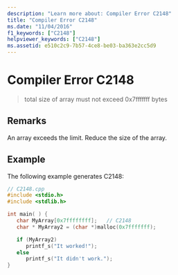 ```yaml
---
description: "Learn more about: Compiler Error C2148"
title: "Compiler Error C2148"
ms.date: "11/04/2016"
f1_keywords: ["C2148"]
helpviewer_keywords: ["C2148"]
ms.assetid: e510c2c9-7b57-4ce8-be03-ba363e2cc5d9
---
```

# Compiler Error C2148

> total size of array must not exceed 0x7fffffff bytes

## Remarks

An array exceeds the limit. Reduce the size of the array.

## Example

The following example generates C2148:

```cpp
// C2148.cpp
#include <stdio.h>
#include <stdlib.h>

int main( ) {
   char MyArray[0x7ffffffff];   // C2148
   char * MyArray2 = (char *)malloc(0x7fffffff);

   if (MyArray2)
      printf_s("It worked!");
   else
      printf_s("It didn't work.");
}
```
